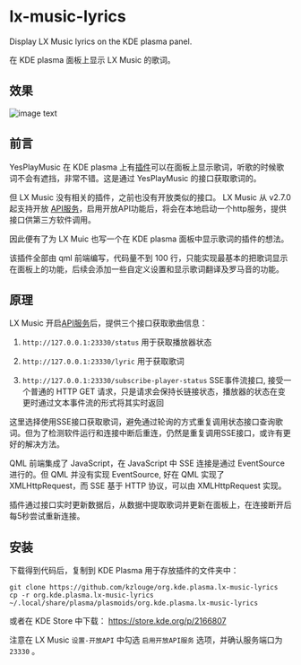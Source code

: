 # lx-music-lyrics
Display LX Music lyrics on the KDE plasma panel.      

在 KDE plasma 面板上显示 LX Music 的歌词。 

## 效果
![image text](https://github.com/kzlouge/org.kde.plasma.lx-music-lyrics/blob/main/lx-music-lyrics-example.png)  



## 前言

YesPlayMusic 在 KDE plasma 上有[插件](https://github.com/zsiothsu/org.kde.plasma.yesplaymusic-lyrics)可以在面板上显示歌词，听歌的时候歌词不会有遮挡，非常不错。这是通过 YesPlayMusic 的接口获取歌词的。

但 LX Music 没有相关的插件，之前也没有开放类似的接口。
LX Music 从 v2.7.0 起支持开放 [API服务](https://lxmusic.toside.cn/desktop/open-api)，启用开放API功能后，将会在本地启动一个http服务，提供接口供第三方软件调用。

因此便有了为 LX Muic 也写一个在 KDE plasma 面板中显示歌词的插件的想法。

该插件全部由 qml 前端编写，代码量不到 100 行，只能实现最基本的把歌词显示在面板上的功能，后续会添加一些自定义设置和显示歌词翻译及罗马音的功能。

## 原理

LX Music 开启[API服务](https://lxmusic.toside.cn/desktop/open-api)后，提供三个接口获取歌曲信息：

1. `http://127.0.0.1:23330/status` 用于获取播放器状态

2. `http://127.0.0.1:23330/lyric` 用于获取歌词

3. `http://127.0.0.1:23330/subscribe-player-status` SSE事件流接口, 接受一个普通的 HTTP GET 请求，只是请求会保持长链接状态，播放器的状态在变更时通过文本事件流的形式将其实时返回

这里选择使用SSE接口获取歌词，避免通过轮询的方式重复调用状态接口查询歌词。但为了检测软件运行和连接中断后重连，仍然是重复调用SSE接口，或许有更好的解决方法。



QML 前端集成了 JavaScript，在 JavaScript 中 SSE 连接是通过 EventSource 进行的。但 QML 并没有实现 EventSource, 好在 QML 实现了 XMLHttpRequest，而 SSE 基于 HTTP 协议，可以由 XMLHttpRequest 实现。

插件通过接口实时更新数据后，从数据中提取歌词并更新在面板上，在连接断开后每5秒尝试重新连接。

## 安装

下载得到代码后，复制到 KDE Plasma 用于存放插件的文件夹中：

```shell
git clone https://github.com/kzlouge/org.kde.plasma.lx-music-lyrics
cp -r org.kde.plasma.lx-music-lyrics ~/.local/share/plasma/plasmoids/org.kde.plasma.lx-music-lyrics
```
或者在 KDE Store 中下载： https://store.kde.org/p/2166807

注意在 LX Music `设置-开放API` 中勾选 `启用开放API服务` 选项，并确认服务端口为 `23330` 。 
